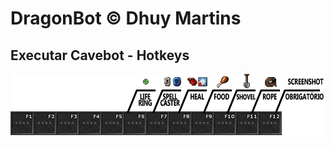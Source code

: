 # DragonBot © Dhuy Martins

## Executar Cavebot - Hotkeys

![Executar Cavebot Hotkeys](docs/hotkeys.png)
